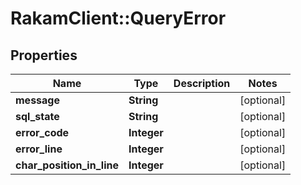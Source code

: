 # RakamClient::QueryError

## Properties
Name | Type | Description | Notes
------------ | ------------- | ------------- | -------------
**message** | **String** |  | [optional] 
**sql_state** | **String** |  | [optional] 
**error_code** | **Integer** |  | [optional] 
**error_line** | **Integer** |  | [optional] 
**char_position_in_line** | **Integer** |  | [optional] 


